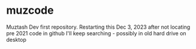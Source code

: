 # muzcode
Muztash Dev first repository.
Restarting this Dec 3, 2023 after not locating pre 2021 code in github
I'll keep searching - possibly in old hard drive on desktop
